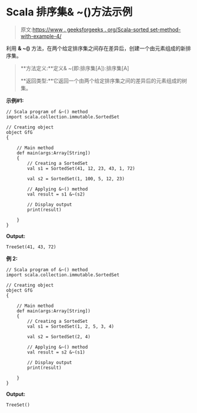 # Scala 排序集& ~()方法示例

> 原文:[https://www . geeksforgeeks . org/Scala-sorted set-method-with-example-4/](https://www.geeksforgeeks.org/scala-sortedset-method-with-example-4/)

利用 **& ~()** 方法，在两个给定排序集之间存在差异后，创建一个由元素组成的新排序集。

> **方法定义:**定义& ~(即:排序集[A]):排序集[A]
> 
> **返回类型:**它返回一个由两个给定排序集之间的差异后的元素组成的树集。

**示例#1:**

```
// Scala program of &~() method  
import scala.collection.immutable.SortedSet 

// Creating object 
object GfG 
{ 

    // Main method 
    def main(args:Array[String]) 
    { 
        // Creating a SortedSet 
        val s1 = SortedSet(41, 12, 23, 43, 1, 72) 

        val s2 = SortedSet(1, 100, 5, 12, 23)

        // Applying &~() method 
        val result = s1 &~(s2)

        // Display output
        print(result)   

    } 
} 
```

**Output:**

```
TreeSet(41, 43, 72)

```

**例 2:**

```
// Scala program of &~() method  
import scala.collection.immutable.SortedSet 

// Creating object 
object GfG 
{ 

    // Main method 
    def main(args:Array[String]) 
    { 
        // Creating a SortedSet 
        val s1 = SortedSet(1, 2, 5, 3, 4) 

        val s2 = SortedSet(2, 4)

        // Applying &~() method 
        val result = s2 &~(s1)

        // Display output
        print(result)   

    } 
} 
```

**Output:**

```
TreeSet()

```